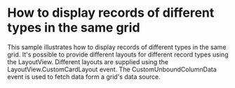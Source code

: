 # How to display records of different types in the same grid


<p>This sample illustrates how to display records of different types in the same grid. It's possible to provide different layouts for different record types using the LayoutView. Different layouts are supplied using the LayoutView.CustomCardLayout event. The CustomUnboundColumnData event is used to fetch data form a grid's data source.</p>

<br/>


